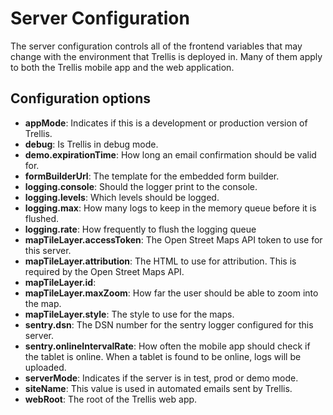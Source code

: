# Server Configuration
The server configuration controls all of the frontend variables that may change with the environment that Trellis is deployed in. Many of them apply to both the Trellis mobile app and the web application.


## Configuration options

- **appMode**: Indicates if this is a development or production version of Trellis.
- **debug**: Is Trellis in debug mode.
- **demo.expirationTime**: How long an email confirmation should be valid for.
- **formBuilderUrl**: The template for the embedded form builder.
- **logging.console**: Should the logger print to the console.
- **logging.levels**: Which levels should be logged.
- **logging.max**: How many logs to keep in the memory queue before it is flushed.
- **logging.rate**: How frequently to flush the logging queue
- **mapTileLayer.accessToken**: The Open Street Maps API token to use for this server.
- **mapTileLayer.attribution**: The HTML to use for attribution. This is required by the Open Street Maps API.
- **mapTileLayer.id**: 
- **mapTileLayer.maxZoom**: How far the user should be able to zoom into the map.
- **mapTileLayer.style**: The style to use for the maps.
- **sentry.dsn**: The DSN number for the sentry logger configured for this server.
- **sentry.onlineIntervalRate**: How often the mobile app should check if the tablet is online. When a tablet is found to be online, logs will be uploaded.
- **serverMode**: Indicates if the server is in test, prod or demo mode.
- **siteName**: This value is used in automated emails sent by Trellis.
- **webRoot**: The root of the Trellis web app.
